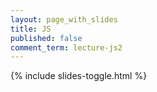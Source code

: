 ```yaml
---
layout: page_with_slides
title: JS
published: false
comment_term: lecture-js2
---
```


{% include slides-toggle.html %}

